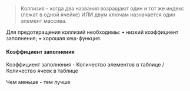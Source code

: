 > Коллизия - когда два названия возращают один и тот же индекс (лежат в одной ячейке)
> ИЛИ
> двум ключам назначается один элемент массива.

Для предотвращения коллизий необходимы:
• низкий коэффициент заполнения;
• хорошая хеш-функция.

#### Коэффициент заполнения

Коэффициент заполнения - Количество элементов в таблице / Количество ячеек в таблице

Чем меньше - тем лучше
